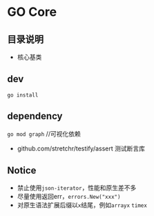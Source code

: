 # GO Core

## 目录说明

- 核心基类

## dev

````
go install
````

## dependency

`go mod graph` //可视化依赖

- github.com/stretchr/testify/assert 测试断言库

## Notice

- 禁止使用`json-iterator`，性能和原生差不多
- 尽量使用返回err，`errors.New("xxx")`
- 对原生语法扩展后缀以`x`结尾，例如`arrayx` `timex`